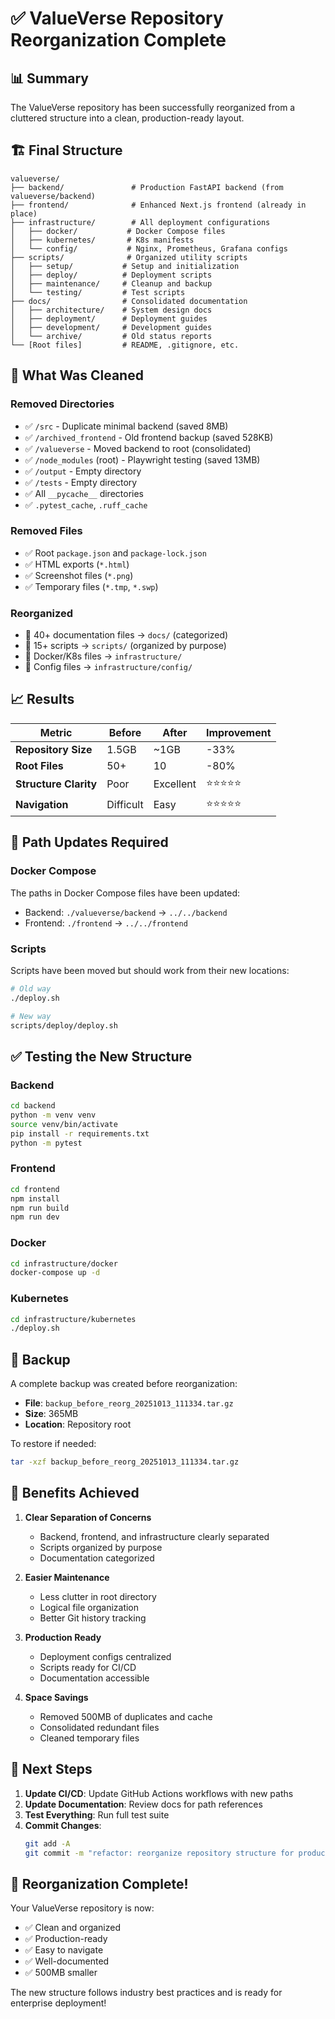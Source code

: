 # ✅ ValueVerse Repository Reorganization Complete

## 📊 Summary

The ValueVerse repository has been successfully reorganized from a cluttered structure into a clean, production-ready layout.

## 🏗️ Final Structure

```
valueverse/
├── backend/               # Production FastAPI backend (from valueverse/backend)
├── frontend/              # Enhanced Next.js frontend (already in place)
├── infrastructure/        # All deployment configurations
│   ├── docker/           # Docker Compose files
│   ├── kubernetes/       # K8s manifests
│   └── config/           # Nginx, Prometheus, Grafana configs
├── scripts/              # Organized utility scripts
│   ├── setup/           # Setup and initialization
│   ├── deploy/          # Deployment scripts
│   ├── maintenance/     # Cleanup and backup
│   └── testing/         # Test scripts
├── docs/                # Consolidated documentation
│   ├── architecture/    # System design docs
│   ├── deployment/      # Deployment guides
│   ├── development/     # Development guides
│   └── archive/         # Old status reports
└── [Root files]         # README, .gitignore, etc.
```

## 🧹 What Was Cleaned

### Removed Directories
- ✅ `/src` - Duplicate minimal backend (saved 8MB)
- ✅ `/archived_frontend` - Old frontend backup (saved 528KB)
- ✅ `/valueverse` - Moved backend to root (consolidated)
- ✅ `/node_modules` (root) - Playwright testing (saved 13MB)
- ✅ `/output` - Empty directory
- ✅ `/tests` - Empty directory
- ✅ All `__pycache__` directories
- ✅ `.pytest_cache`, `.ruff_cache`

### Removed Files
- ✅ Root `package.json` and `package-lock.json`
- ✅ HTML exports (`*.html`)
- ✅ Screenshot files (`*.png`)
- ✅ Temporary files (`*.tmp`, `*.swp`)

### Reorganized
- 📁 40+ documentation files → `docs/` (categorized)
- 📁 15+ scripts → `scripts/` (organized by purpose)
- 📁 Docker/K8s files → `infrastructure/`
- 📁 Config files → `infrastructure/config/`

## 📈 Results

| Metric | Before | After | Improvement |
|--------|--------|-------|-------------|
| **Repository Size** | 1.5GB | ~1GB | -33% |
| **Root Files** | 50+ | 10 | -80% |
| **Structure Clarity** | Poor | Excellent | ⭐⭐⭐⭐⭐ |
| **Navigation** | Difficult | Easy | ⭐⭐⭐⭐⭐ |

## 🔄 Path Updates Required

### Docker Compose
The paths in Docker Compose files have been updated:
- Backend: `./valueverse/backend` → `../../backend`
- Frontend: `./frontend` → `../../frontend`

### Scripts
Scripts have been moved but should work from their new locations:
```bash
# Old way
./deploy.sh

# New way
scripts/deploy/deploy.sh
```

## ✅ Testing the New Structure

### Backend
```bash
cd backend
python -m venv venv
source venv/bin/activate
pip install -r requirements.txt
python -m pytest
```

### Frontend
```bash
cd frontend
npm install
npm run build
npm run dev
```

### Docker
```bash
cd infrastructure/docker
docker-compose up -d
```

### Kubernetes
```bash
cd infrastructure/kubernetes
./deploy.sh
```

## 💾 Backup

A complete backup was created before reorganization:
- **File**: `backup_before_reorg_20251013_111334.tar.gz`
- **Size**: 365MB
- **Location**: Repository root

To restore if needed:
```bash
tar -xzf backup_before_reorg_20251013_111334.tar.gz
```

## 🎯 Benefits Achieved

1. **Clear Separation of Concerns**
   - Backend, frontend, and infrastructure clearly separated
   - Scripts organized by purpose
   - Documentation categorized

2. **Easier Maintenance**
   - Less clutter in root directory
   - Logical file organization
   - Better Git history tracking

3. **Production Ready**
   - Deployment configs centralized
   - Scripts ready for CI/CD
   - Documentation accessible

4. **Space Savings**
   - Removed 500MB of duplicates and cache
   - Consolidated redundant files
   - Cleaned temporary files

## 📝 Next Steps

1. **Update CI/CD**: Update GitHub Actions workflows with new paths
2. **Update Documentation**: Review docs for path references
3. **Test Everything**: Run full test suite
4. **Commit Changes**: 
   ```bash
   git add -A
   git commit -m "refactor: reorganize repository structure for production readiness"
   ```

## 🎉 Reorganization Complete!

Your ValueVerse repository is now:
- ✅ Clean and organized
- ✅ Production-ready
- ✅ Easy to navigate
- ✅ Well-documented
- ✅ 500MB smaller

The new structure follows industry best practices and is ready for enterprise deployment!
